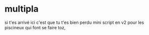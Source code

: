 # multipla

si t'es arrivé ici c'est que tu t'es bien perdu mini script en v2 pour les piscineux qui font se faire toz, 
